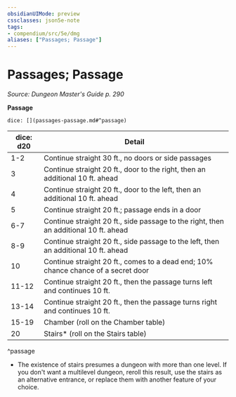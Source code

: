 ```yaml
---
obsidianUIMode: preview
cssclasses: json5e-note
tags:
- compendium/src/5e/dmg
aliases: ["Passages; Passage"]
---
```

# Passages; Passage
*Source: Dungeon Master's Guide p. 290* 

**Passage**

`dice: [](passages-passage.md#^passage)`

| dice: d20 | Detail |
|-----------|--------|
| 1-2 | Continue straight 30 ft., no doors or side passages |
| 3 | Continue straight 20 ft., door to the right, then an additional 10 ft. ahead |
| 4 | Continue straight 20 ft., door to the left, then an additional 10 ft. ahead |
| 5 | Continue straight 20 ft.; passage ends in a door |
| 6-7 | Continue straight 20 ft., side passage to the right, then an additional 10 ft. ahead |
| 8-9 | Continue straight 20 ft., side passage to the left, then an additional 10 ft. ahead |
| 10 | Continue straight 20 ft., comes to a dead end; 10% chance chance of a secret door |
| 11-12 | Continue straight 20 ft., then the passage turns left and continues 10 ft. |
| 13-14 | Continue straight 20 ft., then the passage turns right and continues 10 ft. |
| 15-19 | Chamber (roll on the Chamber table) |
| 20 | Stairs* (roll on the Stairs table) |
^passage

* The existence of stairs presumes a dungeon with more than one level. If you don't want a multilevel dungeon, reroll this result, use the stairs as an alternative entrance, or replace them with another feature of your choice.
